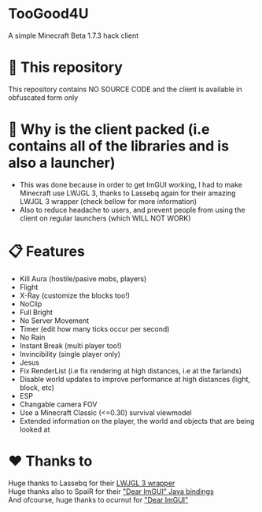 # TooGood4U
A simple Minecraft Beta 1.7.3 hack client

# 💬 This repository
This repository contains NO SOURCE CODE and the client is available in obfuscated form only

# 💬 Why is the client packed (i.e contains all of the libraries and is also a launcher)
- This was done because in order to get ImGUI working, I had to make Minecraft use LWJGL 3, thanks to Lassebq again for their amazing LWJGL 3 wrapper (check bellow for more information)
- Also to reduce headache to users, and prevent people from using the client on regular launchers (which WILL NOT WORK)

# 📋 Features
- Kill Aura (hostile/pasive mobs, players)
- Flight
- X-Ray (customize the blocks too!)
- NoClip
- Full Bright
- No Server Movement
- Timer (edit how many ticks occur per second)
- No Rain
- Instant Break (multi player too!)
- Invincibility (single player only)
- Jesus
- Fix RenderList (i.e fix rendering at high distances, i.e at the farlands)
- Disable world updates to improve performance at high distances (light, block, etc)
- ESP
- Changable camera FOV
- Use a Minecraft Classic (<=0.30) survival viewmodel
- Extended information on the player, the world and objects that are being looked at

# ❤️ Thanks to
Huge thanks to Lassebq for their [LWJGL 3 wrapper](https://github.com/Lassebq/legacy-lwjgl3)<br>
Huge thanks also to SpaiR for their ["Dear ImGUI" Java bindings](https://github.com/SpaiR/imgui-java)<br>
And ofcourse, huge thanks to ocurnut for ["Dear ImGUI"](https://github.com/ocornut/imgui)

